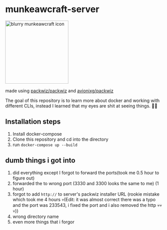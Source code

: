 # munkeawcraft-server

<img src="https://github.com/munkeawtoast/munkeawtoast/blob/main/pixelated-mapraw.png?raw=true" alt="blurry munkeawcraft icon" width="200"/>

made using [packwiz/packwiz](https://github.com/packwiz/packwiz) and [avionixg/packwiz](https://hub.docker.com/r/avionixg/packwiz)

The goal of this repository is to learn more about docker and working with different CLIs, instead I learned that my eyes are shit at seeing things. 😵‍💫

## Installation steps
1. Install docker-compose
1. Clone this repository and cd into the directory
1. run `docker-compose up --build`

## dumb things i got into
1. did everything except I forgot to forward the ports(took me 0.5 hour to figure out) 
1. forwarded the to wrong port (3330 and 3300 looks the same to me) (1 hour)
1. forgot to add `http://` to server's packwiz installer URL (rookie mistake which took me 4 hours 💀(Edit: it was almost correct there was a typo and the port was 233543, i fixed the port and i also removed the http 💀💀💀))
1. wrong directory name
1. even more things that i forgor
